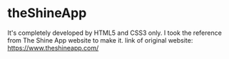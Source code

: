 # theShineApp
It's completely developed by HTML5 and CSS3 only. I took the reference from The Shine App website to make it. link of original website: https://www.theshineapp.com/
